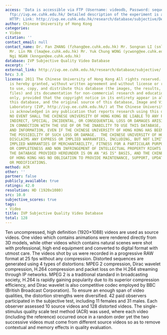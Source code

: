 ```yaml
---
access: 'Data is accessible via FTP (Username: videodb, Password: sequence2011) Link:
  ftp://ivp.ee.cuhk.edu.hk/ Detailed description of the experiment is accessible via
  HTTP: Link: http://ivp.ee.cuhk.edu.hk/research/database/subjective/Detailed%20Information%20about%20the%20IVP%20Subjective%20Quality%20Video%20Database.pdf'
author: Chinese University of Hong Kong
categories:
- Video
citation: ''
contact_email: null
contact_name: Dr. Fan ZHANG (fzhang@ee.cuhk.edu.hk) Mr. Songnan LI (snli@ee.cuhk.edu.hk)
  Mr. Lin MA (lma@ee.cuhk.edu.hk) Mr. Yuk Chung WONG (ycwong@ee.cuhk.edu.hk) Dr. King
  Ngi NGAN (knngan@ee.cuhk.edu.hk)
database: IVP Subjective Quality Video Database
excerpt: ''
external_link: http://ivp.ee.cuhk.edu.hk/research/database/subjective/
hrc: 3.0
license: 2011 The Chinese University of Hong Kong All rights reserved.  Permission
  is hereby granted, without written agreement and without license or royalty fees,
  to use, copy, and distribute this database (the images, the results, and the source
  files) and its documentation for non-commercial research and educational purposes
  only, provided that the copyright notice in its entirety appear in all copies of
  this database, and the original source of this database, Image and Video Processing
  Laboratory (IVP, http://ivp.ee.cuhk.edu.hk/) at The Chinese University of Hong Kong,
  is acknowledged in any publication that reports research using this database.  IN
  NO EVENT SHALL THE CHINESE UNIVERSITY OF HONG KONG BE LIABLE TO ANY PARTY FOR DIRECT,
  INDIRECT, SPECIAL, INCIDENTAL, OR CONSEQUENTIAL LOSS OR DAMAGES ARISING OUT OF OR
  IN CONNECTION WITH THE USE OF OR THE INABILITY TO USE THIS DATABASE, ITS DOCUMENTATION
  AND INFORMATION, EVEN IF THE CHINESE UNIVERSITY OF HONG KONG HAS BEEN ADVISED OF
  THE POSSIBILITY OF SUCH LOSS OR DAMAGE.  THE CHINESE UNIVERSITY OF HONG KONG SPECIFICALLY
  DISCLAIMS ANY EXPRESS OR IMPLIED WARRANTIES, INCLUDING, BUT NOT LIMITED TO, THE
  IMPLIED WARRANTIES OF MERCHANTABILITY, FITNESS FOR A PARTICULAR PURPOSE, ACCURACY
  OR COMPLETENESS AND NON INFRINGEMENT OF INTELLECTUAL PROPERTY RIGHTS OF ANY PARTY.
  THE DATABASE PROVIDED HEREUNDER IS ON AN "AS IS" BASIS, AND THE CHINESE UNIVERSITY
  OF HONG KONG HAS NO OBLIGATION TO PROVIDE MAINTENANCE, SUPPORT, UPDATES, ENHANCEMENTS,
  OR MODIFICATIONS.
method: ACR
other: ''
partner: false
publicly_available: true
ratings: 42.0
resolution: HD (1920x1080)
src: 10.0
subjective_scores: true
tags:
- Video
title: IVP Subjective Quality Video Database
total: 128
---
```


Ten uncompressed, high definition (1920×1088) videos are used as source videos. One video which contains animations were rendered directly from 3D models, while other videos which contains natural scenes were shot with professional, high end equipment and converted to digital format with utmost care. The videos shot by us were recorded in a progressive RAW format at 25 fps without any compression. Distorted sequences are generated using 4 types of distortions: MPEG 2 compression, Dirac wavelet compression, H.264 compression and packet loss on the H.264 streaming through IP networks. MPEG 2 is a traditional standard in broadcasting society, H.264 is rapidly gaining popularity due to its superior compression efficiency, and Dirac wavelet is also competitive codec employed by BBC (British Broadcast Corporation). To ensure an enough span of video qualities, the distortion strengths were diversified. 42 paid observers participated in the subjective test, including 11 females and 31 males. Each observer assessed 10 source videos and 128 distorted videos. The single-stimulus quality scale test method (ACR) was used, where each video (including the reference) occurred once in a random order yet the two successive videos must come from different source videos so as to remove contextual and memory effects in quality evaluation.